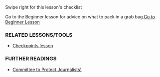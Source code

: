 [Title]: # (Et maintenant ?)
[Order]: # (4)

Swipe right for this lesson's checklist

Go to the Beginner lesson for advice on what to pack in a grab bag.[Go to Beginner Lesson](umbrella://lesson/protective-equipment/0)

### RELATED LESSONS/TOOLS

*   [Checkpoints lesson](umbrella://lesson/checkpoints/0)

### FURTHER READINGS

*   [Committee to Protect Journalists)](https://cpj.org/reports/2012/04/armed-conflict.php)